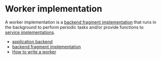 # Worker implementation

A worker implementation is a [backend fragment implementation](def://) that runs in the background to 
perform periodic tasks and/or provide functions to [service implementations](def://).

- [application backend](def://)
- [backend fragment implementation](def://)
- [How to write a worker](guide://)